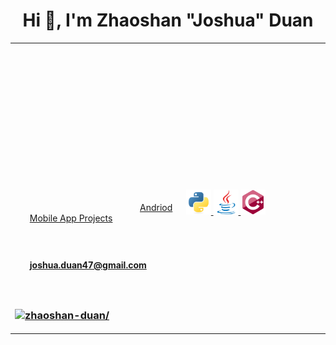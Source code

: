 <link href="https://maxcdn.bootstrapcdn.com/bootstrap/4.0.0-beta.2/css/bootstrap.min.css" rel="stylesheet"/>

<!-- <style>
  table, th, td
{
  border: 0;
}
table
{
  border-collapse:collapse;
}
</style> -->


<h1 align="center">Hi 👋, I'm Zhaoshan "Joshua" Duan</h1>
<table table-borderless border="0"; style="color:transparent">
 <tr>
    <td><b style="font-size:30px"><h3 align="center">About Me</h3></b></td>
    <td><b style="font-size:30px"><h3 align="left">Languages and Tools</h3></b></td>
 </tr>
 <tr>
    <td>
    <p>A recent grdaute from CSUEB with M.S. in Statistics, Data Science concentration</p>

      
- 🔭 I’m currently working on [Andriod Mobile App Projects](https://github.com/Zhaoshan-Duan)
- 🌱 I’m currently learning **Kotlin**, **Mobile Development** 
- 📫 How to reach me: **joshua.duan47@gmail.com**
- 😄 Pronouns: He/Him/His

<!-- Column 1 -->
  <h3 align="left">Connect with me
  <!-- <p align="left"> -->
  <a href="https://linkedin.com/in/zhaoshan-duan/" target="blank"><img align="center" src="https://raw.githubusercontent.com/rahuldkjain/github-profile-readme-generator/master/src/images/icons/Social/linked-in-alt.svg" alt="zhaoshan-duan/" height="30" width="40" /></a>
  <!-- </p> -->
  </h3>
      </div>
      <div class="col"></td>
    <td><!-- Column 2 -->
  <p align="left">

<a href="https://www.python.org" target="_blank" rel="noreferrer"> <img src="https://raw.githubusercontent.com/devicons/devicon/master/icons/python/python-original.svg" alt="python" width="40" height="40"/> </a> <a href="https://www.java.com" target="_blank" rel="noreferrer"> <img src="https://raw.githubusercontent.com/devicons/devicon/master/icons/java/java-original.svg" alt="java" width="40" height="40"/> </a><a href="https://www.w3schools.com/cpp/" target="_blank" rel="noreferrer"> <img src="https://raw.githubusercontent.com/devicons/devicon/master/icons/cplusplus/cplusplus-original.svg" alt="cplusplus" width="40" height="40"/> </a> 

      
 
## 📘 What I've been up to...
 
### Mobile Development
